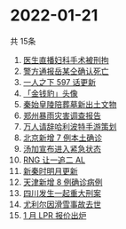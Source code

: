 # 2022-01-21
  共 15条

  <!-- BEGIN -->
  <!-- 最后更新时间:Fri Jan 21 2022 15:11:45 GMT+0000 (Coordinated Universal Time) -->
  1. [医生直播妇科手术被刑拘](https://www.zhihu.com/search?q=医生直播妇科手术)
1. [警方通报岳某仝确认死亡](https://www.zhihu.com/search?q=警方通报打工寻子)
1. [一人之下 597 话更新](https://www.zhihu.com/search?q=一人之下)
1. [「金钱豹」头像](https://www.zhihu.com/search?q=金钱豹头像)
1. [秦始皇陵陪葬墓新出土文物](https://www.zhihu.com/search?q=秦始皇陵)
1. [郑州暴雨灾害调查报告](https://www.zhihu.com/search?q=郑州720特大暴雨)
1. [万人请辞哈利波特手游策划](https://www.zhihu.com/search?q=请辞哈利波特策划)
1. [北京新增 7 例本土确诊](https://www.zhihu.com/search?q=北京疫情)
1. [汤加宣布进入紧急状态](https://www.zhihu.com/search?q=汤加)
1. [RNG 让一追二 AL](https://www.zhihu.com/search?q=rng)
1. [新秦时明月更新](https://www.zhihu.com/search?q=新秦时明月)
1. [天津新增 8 例确诊病例](https://www.zhihu.com/search?q=天津疫情)
1. [四川发生一起重大刑案](https://www.zhihu.com/search?q=四川刑案)
1. [尤利尔因滑雪事故去世](https://www.zhihu.com/search?q=尤利尔去世)
1. [1 月 LPR 报价出炉](https://www.zhihu.com/search?q=LPR)
  <!-- END -->
  